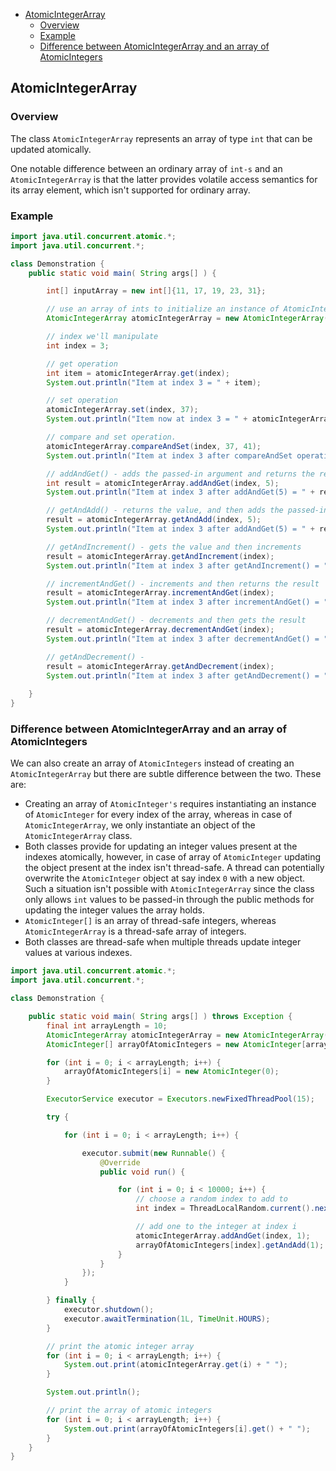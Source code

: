 <!-- TOC -->
  * [AtomicIntegerArray](#atomicintegerarray)
    * [Overview](#overview)
    * [Example](#example)
    * [Difference between AtomicIntegerArray and an array of AtomicIntegers](#difference-between-atomicintegerarray-and-an-array-of-atomicintegers)
<!-- TOC -->

## AtomicIntegerArray
### Overview

The class `AtomicIntegerArray` represents an array of type `int` that can be updated atomically.

One notable difference between an ordinary array of `int-s` and an `AtomicIntegerArray` is that the latter provides volatile access semantics for its array element, which isn't supported for ordinary array.

### Example

```java
import java.util.concurrent.atomic.*;
import java.util.concurrent.*;

class Demonstration {
    public static void main( String args[] ) {

        int[] inputArray = new int[]{11, 17, 19, 23, 31};

        // use an array of ints to initialize an instance of AtomicIntegerArray
        AtomicIntegerArray atomicIntegerArray = new AtomicIntegerArray(inputArray);

        // index we'll manipulate
        int index = 3;

        // get operation
        int item = atomicIntegerArray.get(index);
        System.out.println("Item at index 3 = " + item);

        // set operation
        atomicIntegerArray.set(index, 37);
        System.out.println("Item now at index 3 = " + atomicIntegerArray.get(3));

        // compare and set operation.
        atomicIntegerArray.compareAndSet(index, 37, 41);
        System.out.println("Item at index 3 after compareAndSet operation = " + atomicIntegerArray.get(index));

        // addAndGet() - adds the passed-in argument and returns the result
        int result = atomicIntegerArray.addAndGet(index, 5);
        System.out.println("Item at index 3 after addAndGet(5) = " + result);

        // getAndAdd() - returns the value, and then adds the passed-in argument
        result = atomicIntegerArray.getAndAdd(index, 5);
        System.out.println("Item at index 3 after addAndGet(5) = " + result);

        // getAndIncrement() - gets the value and then increments
        result = atomicIntegerArray.getAndIncrement(index);
        System.out.println("Item at index 3 after getAndIncrement() = " + result);

        // incrementAndGet() - increments and then returns the result
        result = atomicIntegerArray.incrementAndGet(index);
        System.out.println("Item at index 3 after incrementAndGet() = " + result);

        // decrementAndGet() - decrements and then gets the result
        result = atomicIntegerArray.decrementAndGet(index);
        System.out.println("Item at index 3 after decrementAndGet() = " + result);

        // getAndDecrement() -
        result = atomicIntegerArray.getAndDecrement(index);
        System.out.println("Item at index 3 after getAndDecrement() = " + result);      
        
    }
}
```

### Difference between AtomicIntegerArray and an array of AtomicIntegers

We can also create an array of `AtomicIntegers` instead of creating an `AtomicIntegerArray` but there are subtle difference between the two. These are:

* Creating an array of `AtomicInteger's` requires instantiating an instance of `AtomicInteger` for every index of the array, whereas in case of `AtomicIntegerArray`, we only instantiate an object of the `AtomicIntegerArray` class.
* Both classes provide for updating an integer values present at the indexes atomically, however, in case of array of `AtomicInteger` updating the object present at the index isn't thread-safe. A thread can potentially overwrite the `AtomicInteger` object at say index `0` with a new object. Such a situation isn't possible with `AtomicIntegerArray` since the class only allows `int` values to be passed-in through the public methods for updating the integer values the array holds.
* `AtomicInteger[]` is an array of thread-safe integers, whereas `AtomicIntegerArray` is a thread-safe array of integers.
* Both classes are thread-safe when multiple threads update integer values at various indexes.

```java
import java.util.concurrent.atomic.*;
import java.util.concurrent.*;

class Demonstration {

    public static void main( String args[] ) throws Exception {
        final int arrayLength = 10;
        AtomicIntegerArray atomicIntegerArray = new AtomicIntegerArray(arrayLength);
        AtomicInteger[] arrayOfAtomicIntegers = new AtomicInteger[arrayLength];

        for (int i = 0; i < arrayLength; i++) {
            arrayOfAtomicIntegers[i] = new AtomicInteger(0);
        }

        ExecutorService executor = Executors.newFixedThreadPool(15);

        try {

            for (int i = 0; i < arrayLength; i++) {

                executor.submit(new Runnable() {
                    @Override
                    public void run() {

                        for (int i = 0; i < 10000; i++) {
                            // choose a random index to add to
                            int index = ThreadLocalRandom.current().nextInt(arrayLength);

                            // add one to the integer at index i
                            atomicIntegerArray.addAndGet(index, 1);
                            arrayOfAtomicIntegers[index].getAndAdd(1);
                        }
                    }
                });
            }

        } finally {
            executor.shutdown();
            executor.awaitTermination(1L, TimeUnit.HOURS);
        }

        // print the atomic integer array
        for (int i = 0; i < arrayLength; i++) {
            System.out.print(atomicIntegerArray.get(i) + " ");
        }

        System.out.println();

        // print the array of atomic integers
        for (int i = 0; i < arrayLength; i++) {
            System.out.print(arrayOfAtomicIntegers[i].get() + " ");
        }
    }
}
```